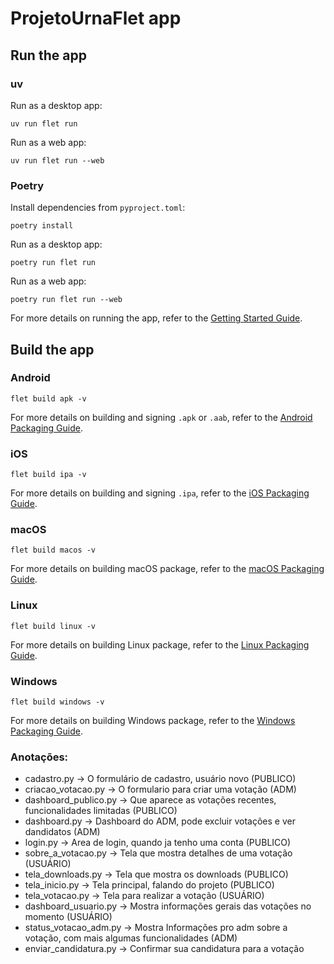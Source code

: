 # ProjetoUrnaFlet app

## Run the app

### uv

Run as a desktop app:

```
uv run flet run
```

Run as a web app:

```
uv run flet run --web
```

### Poetry

Install dependencies from `pyproject.toml`:

```
poetry install
```

Run as a desktop app:

```
poetry run flet run
```

Run as a web app:

```
poetry run flet run --web
```

For more details on running the app, refer to the [Getting Started Guide](https://flet.dev/docs/getting-started/).

## Build the app

### Android

```
flet build apk -v
```

For more details on building and signing `.apk` or `.aab`, refer to the [Android Packaging Guide](https://flet.dev/docs/publish/android/).

### iOS

```
flet build ipa -v
```

For more details on building and signing `.ipa`, refer to the [iOS Packaging Guide](https://flet.dev/docs/publish/ios/).

### macOS

```
flet build macos -v
```

For more details on building macOS package, refer to the [macOS Packaging Guide](https://flet.dev/docs/publish/macos/).

### Linux

```
flet build linux -v
```

For more details on building Linux package, refer to the [Linux Packaging Guide](https://flet.dev/docs/publish/linux/).

### Windows

```
flet build windows -v
```

For more details on building Windows package, refer to the [Windows Packaging Guide](https://flet.dev/docs/publish/windows/).

### Anotações:
- cadastro.py -> O formulário de cadastro, usuário novo (PUBLICO)
- criacao_votacao.py -> O formulario para criar uma votação (ADM)
- dashboard_publico.py -> Que aparece as votações recentes, funcionalidades limitadas (PUBLICO)
- dashboard.py -> Dashboard do ADM, pode excluir votações e ver dandidatos (ADM)
- login.py -> Area de login, quando ja tenho uma conta (PUBLICO)
- sobre_a_votacao.py -> Tela que mostra detalhes de uma votação (USUÁRIO)
- tela_downloads.py -> Tela que mostra os downloads (PUBLICO)
- tela_inicio.py -> Tela principal, falando do projeto (PUBLICO)
- tela_votacao.py -> Tela para realizar a votação (USUÁRIO)
- dashboard_usuario.py -> Mostra informações gerais das votações no momento (USUÁRIO)
- status_votacao_adm.py -> Mostra Informações pro adm sobre a votação, com mais algumas funcionalidades (ADM)
- enviar_candidatura.py -> Confirmar sua candidatura para a votação